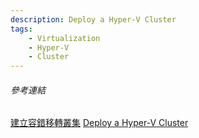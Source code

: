 ```yaml
---
description: Deploy a Hyper-V Cluster
tags:
    - Virtualization
    - Hyper-V
    - Cluster
---
```


###### 參考連結
[建立容錯移轉叢集](https://learn.microsoft.com/zh-tw/windows-server/failover-clustering/create-failover-cluster)
[Deploy a Hyper-V Cluster](https://learn.microsoft.com/en-us/previous-versions/windows/it-pro/windows-server-2012-r2-and-2012/jj863389(v=ws.11))